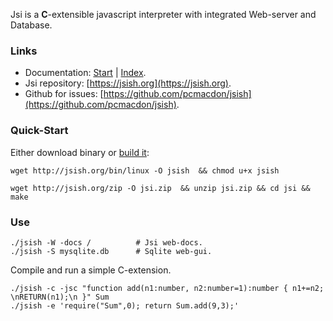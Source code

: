 Jsi is a **C**-extensible javascript interpreter with integrated Web-server and Database.

### Links

 - Documentation: [Start](./lib/web/md/Start.md) | [Index](./lib/web/md/Index.md).
 - Jsi repository: [https://jsish.org](https://jsish.org). 
 - Github for issues: [https://github.com/pcmacdon/jsish](https://github.com/pcmacdon/jsish).

### Quick-Start

Either download binary or [build it](Building.md):

    wget http://jsish.org/bin/linux -O jsish  && chmod u+x jsish
    
    wget http://jsish.org/zip -O jsi.zip  && unzip jsi.zip && cd jsi && make

    
### Use

    ./jsish -W -docs /          # Jsi web-docs.
    ./jsish -S mysqlite.db      # Sqlite web-gui.
    
Compile and run a simple C-extension.

    ./jsish -c -jsc "function add(n1:number, n2:number=1):number { n1+=n2; \nRETURN(n1);\n }" Sum 
    ./jsish -e 'require("Sum",0); return Sum.add(9,3);'

